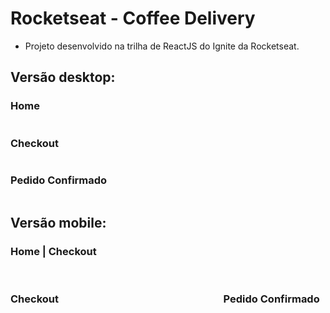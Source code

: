# Rocketseat - Coffee Delivery

- Projeto desenvolvido na trilha de ReactJS do Ignite da Rocketseat.

## Versão desktop:

### Home

<img src="./public/readme-images/home-desktop-01.png" alt="" />

### Checkout

<img src="./public/readme-images/checkout-desktop-01.png" alt="" />

### Pedido Confirmado

<img src="./public/readme-images/confirmed-order-desktop-01.png" alt="" />

## Versão mobile:

### Home | Checkout

<div>
  <img src="./public/readme-images/home-mobile-01.png" alt="" />⠀⠀⠀⠀⠀⠀⠀⠀⠀⠀⠀⠀⠀⠀
  <img src="./public/readme-images/checkout-mobile-01.png" alt="" />
<div/>

### Checkout⠀⠀⠀⠀⠀⠀⠀⠀⠀⠀⠀⠀⠀⠀⠀⠀⠀⠀⠀⠀⠀⠀Pedido Confirmado

<div>
  <img src="./public/readme-images/checkout-mobile-02.png" alt="" />⠀⠀⠀⠀⠀
  <img src="./public/readme-images/confirmed-order-mobile-01.png" alt="" />
</div>
